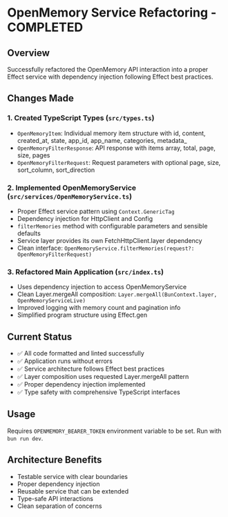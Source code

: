# OpenMemory Service Refactoring - COMPLETED

## Overview

Successfully refactored the OpenMemory API interaction into a proper Effect service with dependency injection following Effect best practices.

## Changes Made

### 1. Created TypeScript Types (`src/types.ts`)

- `OpenMemoryItem`: Individual memory item structure with id, content, created_at, state, app_id, app_name, categories, metadata_
- `OpenMemoryFilterResponse`: API response with items array, total, page, size, pages
- `OpenMemoryFilterRequest`: Request parameters with optional page, size, sort_column, sort_direction

### 2. Implemented OpenMemoryService (`src/services/OpenMemoryService.ts`)

- Proper Effect service pattern using `Context.GenericTag`
- Dependency injection for HttpClient and Config
- `filterMemories` method with configurable parameters and sensible defaults
- Service layer provides its own FetchHttpClient.layer dependency
- Clean interface: `OpenMemoryService.filterMemories(request?: OpenMemoryFilterRequest)`

### 3. Refactored Main Application (`src/index.ts`)

- Uses dependency injection to access OpenMemoryService
- Clean Layer.mergeAll composition: `Layer.mergeAll(BunContext.layer, OpenMemoryServiceLive)`
- Improved logging with memory count and pagination info
- Simplified program structure using Effect.gen

## Current Status

- ✅ All code formatted and linted successfully
- ✅ Application runs without errors
- ✅ Service architecture follows Effect best practices
- ✅ Layer composition uses requested Layer.mergeAll pattern
- ✅ Proper dependency injection implemented
- ✅ Type safety with comprehensive TypeScript interfaces

## Usage

Requires `OPENMEMORY_BEARER_TOKEN` environment variable to be set. Run with `bun run dev`.

## Architecture Benefits

- Testable service with clear boundaries
- Proper dependency injection
- Reusable service that can be extended
- Type-safe API interactions
- Clean separation of concerns
